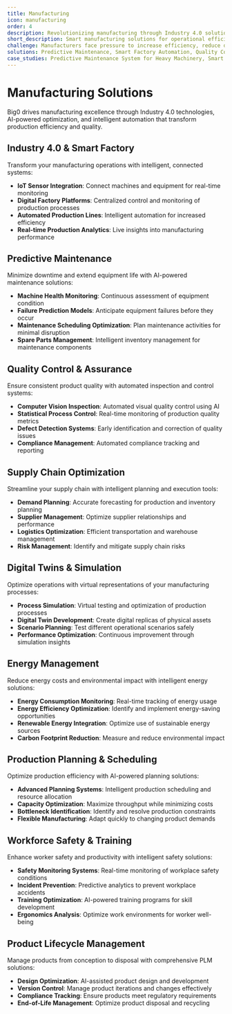 ```yaml
---
title: Manufacturing
icon: manufacturing
order: 4
description: Revolutionizing manufacturing through Industry 4.0 solutions, predictive maintenance, and smart factory automation
short_description: Smart manufacturing solutions for operational efficiency, predictive maintenance, and quality control in the digital factory
challenge: Manufacturers face pressure to increase efficiency, reduce downtime, ensure quality, and adapt to changing market demands while managing complex supply chains and regulatory requirements
solutions: Predictive Maintenance, Smart Factory Automation, Quality Control AI, Supply Chain Optimization, Digital Twins, IoT Integration
case_studies: Predictive Maintenance System for Heavy Machinery, Smart Factory Implementation, AI-Powered Quality Inspection
---
```


# Manufacturing Solutions

Big0 drives manufacturing excellence through Industry 4.0 technologies, AI-powered optimization, and intelligent automation that transform production efficiency and quality.

## Industry 4.0 & Smart Factory

Transform your manufacturing operations with intelligent, connected systems:

- **IoT Sensor Integration**: Connect machines and equipment for real-time monitoring
- **Digital Factory Platforms**: Centralized control and monitoring of production processes
- **Automated Production Lines**: Intelligent automation for increased efficiency
- **Real-time Production Analytics**: Live insights into manufacturing performance

## Predictive Maintenance

Minimize downtime and extend equipment life with AI-powered maintenance solutions:

- **Machine Health Monitoring**: Continuous assessment of equipment condition
- **Failure Prediction Models**: Anticipate equipment failures before they occur
- **Maintenance Scheduling Optimization**: Plan maintenance activities for minimal disruption
- **Spare Parts Management**: Intelligent inventory management for maintenance components

## Quality Control & Assurance

Ensure consistent product quality with automated inspection and control systems:

- **Computer Vision Inspection**: Automated visual quality control using AI
- **Statistical Process Control**: Real-time monitoring of production quality metrics
- **Defect Detection Systems**: Early identification and correction of quality issues
- **Compliance Management**: Automated compliance tracking and reporting

## Supply Chain Optimization

Streamline your supply chain with intelligent planning and execution tools:

- **Demand Planning**: Accurate forecasting for production and inventory planning
- **Supplier Management**: Optimize supplier relationships and performance
- **Logistics Optimization**: Efficient transportation and warehouse management
- **Risk Management**: Identify and mitigate supply chain risks

## Digital Twins & Simulation

Optimize operations with virtual representations of your manufacturing processes:

- **Process Simulation**: Virtual testing and optimization of production processes
- **Digital Twin Development**: Create digital replicas of physical assets
- **Scenario Planning**: Test different operational scenarios safely
- **Performance Optimization**: Continuous improvement through simulation insights

## Energy Management

Reduce energy costs and environmental impact with intelligent energy solutions:

- **Energy Consumption Monitoring**: Real-time tracking of energy usage
- **Energy Efficiency Optimization**: Identify and implement energy-saving opportunities
- **Renewable Energy Integration**: Optimize use of sustainable energy sources
- **Carbon Footprint Reduction**: Measure and reduce environmental impact

## Production Planning & Scheduling

Optimize production efficiency with AI-powered planning solutions:

- **Advanced Planning Systems**: Intelligent production scheduling and resource allocation
- **Capacity Optimization**: Maximize throughput while minimizing costs
- **Bottleneck Identification**: Identify and resolve production constraints
- **Flexible Manufacturing**: Adapt quickly to changing product demands

## Workforce Safety & Training

Enhance worker safety and productivity with intelligent safety solutions:

- **Safety Monitoring Systems**: Real-time monitoring of workplace safety conditions
- **Incident Prevention**: Predictive analytics to prevent workplace accidents
- **Training Optimization**: AI-powered training programs for skill development
- **Ergonomics Analysis**: Optimize work environments for worker well-being

## Product Lifecycle Management

Manage products from conception to disposal with comprehensive PLM solutions:

- **Design Optimization**: AI-assisted product design and development
- **Version Control**: Manage product iterations and changes effectively
- **Compliance Tracking**: Ensure products meet regulatory requirements
- **End-of-Life Management**: Optimize product disposal and recycling
